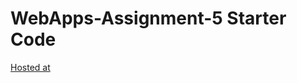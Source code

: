 # WebApps-Assignment-5 Starter Code
[Hosted at](https://44-563-web-apps-s22.github.io/webapps-s22-assignment-5-GopijaVenepalli/play.html)
